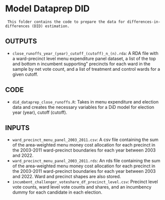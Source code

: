 # Model Dataprep DID
     This folder contains the code to prepare the data for differences-in-differences (DID) estimation. 

## OUTPUTS
* `close_runoffs_year_(year)_cutoff_(cutoff)_n_(n).rda`: 
A RDA file with a ward-precinct level menu expenditure panel dataset, a list of the top and bottom n incumbent supporting" precincts for each ward in the sample by net vote count, and a list of treatment and control wards for a given cutoff.


## CODE
* `did_dataprep_close_runoffs.R`: Takes in menu expenditure and election data and creates the necessary variables for a DiD model for election year (year), cutoff (cutoff).

## INPUTS
* `ward_precinct_menu_panel_2003_2011.csv`: 
A csv file containing the sum of the area-weighted menu money cost allocation for each precinct in the 2003-2011 ward-precinct boundaries for each year between 2003 and 2022.
* `ward_precinct_menu_panel_2003_2011.rds`: 
An rds file containing the sum of the area-weighted menu money cost allocation for each precinct in the 2003-2011 ward-precinct boundaries for each year between 2003 and 2022. Ward and precinct shapes are also stored.
* `incumbent_challenger_voteshare_df_precinct_level.csv`: Precinct level vote counts, ward level vote counts and shares, and an incumbency dummy for each candidate in each election.
